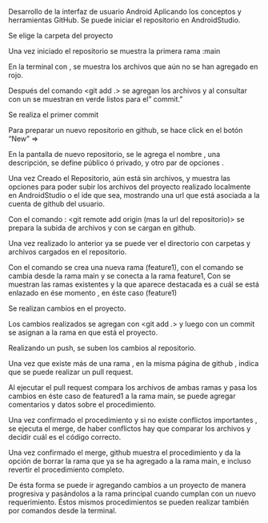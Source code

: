 Desarrollo de la interfaz de usuario Android
Aplicando los conceptos y herramientas GitHub.
Se puede iniciar el repositorio en AndroidStudio.
 
Se elige la carpeta del proyecto
 
Una vez iniciado el repositorio se muestra la primera rama :main
 
En la terminal con <git status> , se muestra los archivos que aún no se han agregado en rojo.
 
Después del comando <git add .>  se agregan los archivos y al consultar con un <git status> se muestran en verde listos para el” commit.”
 
Se realiza el primer commit
 

Para preparar un nuevo repositorio en github, se hace click en el botón “New”  =>
 









En la pantalla de nuevo repositorio, se le agrega el nombre ,  una descripción, se define público ó privado,  y otro par de opciones .
 







Una vez Creado el Repositorio, aún está sin archivos,  y muestra las opciones para poder subir los archivos del proyecto realizado localmente en AndroidStudio  o el ide que sea, mostrando una url  que está asociada a la cuenta de github del usuario.
 

Con el comando : <git remote add origin  (mas la url del repositorio)> se prepara la subida de archivos y con <git push > se cargan en github.
 


Una vez realizado lo anterior ya se puede ver el directorio con carpetas y archivos cargados en el repositorio.
 
Con el comando <git branch feature1> se crea una nueva rama (feature1), con el comando <git checkout feature1> se cambia desde la rama main y se conecta a la rama feature1, Con <git branch> se muestran las ramas existentes y la que aparece destacada es a cuál se está enlazado en ése momento , en éste caso (feature1)
 

Se realizan cambios en el proyecto.
 
Los cambios realizados se agregan con <git add .> y luego con un commit se asignan a la rama en que está el proyecto.
 

Realizando un push, se suben los cambios al repositorio.
 


Una vez que existe más de una rama , en la misma página de github , indica que se puede realizar un pull request.
 
Al ejecutar el pull request compara los archivos de ambas ramas y pasa los cambios en éste caso de featured1 a la rama main, se puede agregar comentarios y datos sobre  el procedimiento.
 




Una vez confirmado el procedimiento y si no existe conflictos importantes , se ejecuta el merge, de haber conflictos hay que comparar los archivos y decidir cuál es el código correcto.
 









Una vez confirmado el merge, github muestra el procedimiento y da la opción de borrar la rama que ya se ha agregado a la rama main, e incluso revertir el procedimiento completo.
 

De ésta forma se puede ir agregando cambios a un proyecto de manera progresiva y pasándolos a la rama principal cuando cumplan con un nuevo requerimiento.
Éstos mismos procedimientos se pueden realizar también por comandos desde la terminal.
